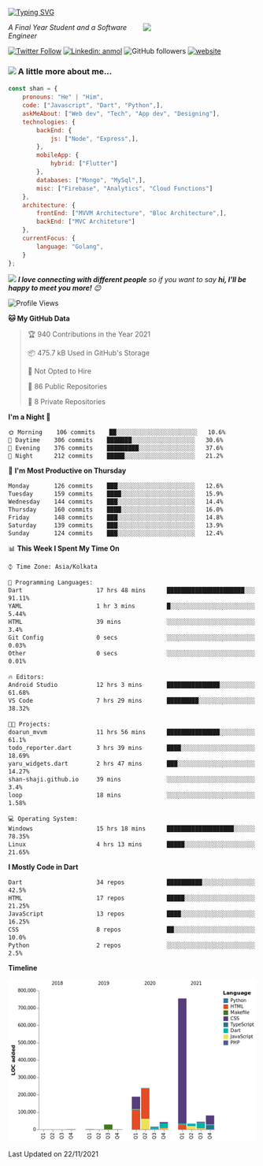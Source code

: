 <!-- <h2>नमस्ते (Namaste)🙏🏻, I'm Shan Shaji! <img src="https://media.giphy.com/media/12oufCB0MyZ1Go/giphy.gif" width="50"></h2> -->
[![Typing SVG](https://readme-typing-svg.herokuapp.com?lines=Hey%2C+I'm+Shan;I+am+a+Full+Stack+Developer)](https://git.io/typing-svg)

<img align='right' src="https://media.giphy.com/media/M9gbBd9nbDrOTu1Mqx/giphy.gif" width="230">
<p><em>A Final Year Student and a Software Engineer</em></p>

[![Twitter Follow](https://img.shields.io/twitter/follow/shan__shaji?style=flat)](https://twitter.com/intent/follow?screen_name=shan__shaji)
[![Linkedin: anmol](https://img.shields.io/badge/shan-shaji?style=flat-square&logo=Linkedin&logoColor=white&link=https://www.linkedin.com/in/shan-shaji/)](https://www.linkedin.com/in/shan-shaji/)
![GitHub followers](https://img.shields.io/github/followers/shan-shaji?label=Follow&style=social)
[![website](https://img.shields.io/badge/Website-46a2f1.svg?&style=flat-square&logo=Google-Chrome&logoColor=white&link=http://shan-shaji.github.io/)](http://shan-shaji.github.io/)



### <img src="https://media.giphy.com/media/VgCDAzcKvsR6OM0uWg/giphy.gif" width="50"> A little more about me...  

```javascript
const shan = {
    pronouns: "He" | "Him",
    code: ["Javascript", "Dart", "Python",],
    askMeAbout: ["Web dev", "Tech", "App dev", "Designing"],
    technologies: {
        backEnd: {
            js: ["Node", "Express",],
        },
        mobileApp: {
            hybrid: ["Flutter"]
        },
        databases: ["Mongo", "MySql",],
        misc: ["Firebase", "Analytics", "Cloud Functions"]
    },
    architecture: {
        frontEnd: ["MVVM Architecture", "Bloc Architecture",],
        backEnd: ["MVC Architeture"]
    },
    currentFocus: {
        language: "Golang",
    }
};
```

<img src="https://media.giphy.com/media/LnQjpWaON8nhr21vNW/giphy.gif" width="60"> <em><b>I love connecting with different people</b> so if you want to say <b>hi, I'll be happy to meet you more!</b> 😊</em>


<!--START_SECTION:waka-->
![Profile Views](http://img.shields.io/badge/Profile%20Views-5-blue)

**🐱 My GitHub Data** 

> 🏆 940 Contributions in the Year 2021
 > 
> 📦 475.7 kB Used in GitHub's Storage 
 > 
> 🚫 Not Opted to Hire
 > 
> 📜 86 Public Repositories 
 > 
> 🔑 8 Private Repositories  
 > 
**I'm a Night 🦉** 

```text
🌞 Morning    106 commits    ██░░░░░░░░░░░░░░░░░░░░░░░   10.6% 
🌆 Daytime    306 commits    ███████░░░░░░░░░░░░░░░░░░   30.6% 
🌃 Evening    376 commits    █████████░░░░░░░░░░░░░░░░   37.6% 
🌙 Night      212 commits    █████░░░░░░░░░░░░░░░░░░░░   21.2%

```
📅 **I'm Most Productive on Thursday** 

```text
Monday       126 commits    ███░░░░░░░░░░░░░░░░░░░░░░   12.6% 
Tuesday      159 commits    ████░░░░░░░░░░░░░░░░░░░░░   15.9% 
Wednesday    144 commits    ███░░░░░░░░░░░░░░░░░░░░░░   14.4% 
Thursday     160 commits    ████░░░░░░░░░░░░░░░░░░░░░   16.0% 
Friday       148 commits    ███░░░░░░░░░░░░░░░░░░░░░░   14.8% 
Saturday     139 commits    ███░░░░░░░░░░░░░░░░░░░░░░   13.9% 
Sunday       124 commits    ███░░░░░░░░░░░░░░░░░░░░░░   12.4%

```


📊 **This Week I Spent My Time On** 

```text
⌚︎ Time Zone: Asia/Kolkata

💬 Programming Languages: 
Dart                     17 hrs 48 mins      ██████████████████████░░░   91.11% 
YAML                     1 hr 3 mins         █░░░░░░░░░░░░░░░░░░░░░░░░   5.44% 
HTML                     39 mins             ░░░░░░░░░░░░░░░░░░░░░░░░░   3.4% 
Git Config               0 secs              ░░░░░░░░░░░░░░░░░░░░░░░░░   0.03% 
Other                    0 secs              ░░░░░░░░░░░░░░░░░░░░░░░░░   0.01%

🔥 Editors: 
Android Studio           12 hrs 3 mins       ███████████████░░░░░░░░░░   61.68% 
VS Code                  7 hrs 29 mins       █████████░░░░░░░░░░░░░░░░   38.32%

🐱‍💻 Projects: 
doarun_mvvm              11 hrs 56 mins      ███████████████░░░░░░░░░░   61.1% 
todo_reporter.dart       3 hrs 39 mins       ████░░░░░░░░░░░░░░░░░░░░░   18.69% 
yaru_widgets.dart        2 hrs 47 mins       ███░░░░░░░░░░░░░░░░░░░░░░   14.27% 
shan-shaji.github.io     39 mins             ░░░░░░░░░░░░░░░░░░░░░░░░░   3.4% 
loop                     18 mins             ░░░░░░░░░░░░░░░░░░░░░░░░░   1.58%

💻 Operating System: 
Windows                  15 hrs 18 mins      ███████████████████░░░░░░   78.35% 
Linux                    4 hrs 13 mins       █████░░░░░░░░░░░░░░░░░░░░   21.65%

```

**I Mostly Code in Dart** 

```text
Dart                     34 repos            ██████████░░░░░░░░░░░░░░░   42.5% 
HTML                     17 repos            █████░░░░░░░░░░░░░░░░░░░░   21.25% 
JavaScript               13 repos            ████░░░░░░░░░░░░░░░░░░░░░   16.25% 
CSS                      8 repos             ██░░░░░░░░░░░░░░░░░░░░░░░   10.0% 
Python                   2 repos             ░░░░░░░░░░░░░░░░░░░░░░░░░   2.5%

```


**Timeline**

![Chart not found](https://raw.githubusercontent.com/shan-shaji/shan-shaji/master/charts/bar_graph.png) 


 Last Updated on 22/11/2021
<!--END_SECTION:waka-->

